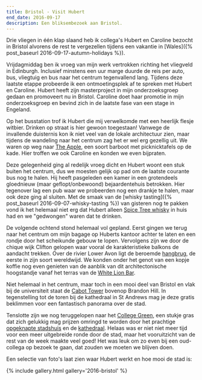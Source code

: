 ```yaml
---
title: Bristol - Visit Hubert
end_date: 2016-09-17
description: Een bliksembezoek aan Bristol.
---
```


Drie vliegen in één klap slaand heb ik collega's Hubert en Caroline bezocht in Bristol alvorens de rest te vergezellen tijdens een vakantie in [Wales]({% post_baseurl 2016-09-17-autumn-holidays %}).

<a name="more"></a>

Vrijdagmiddag ben ik vroeg van mijn werk vertrokken richting het vliegveld in Edinburgh. Inclusief minstens een uur marge duurde de reis per auto, bus, vliegtuig en bus naar het centrum tegenvallend lang. Tijdens deze laatste etappe probeerde ik een ontmoetingsplek af te spreken met Hubert en Caroline. Hubert heeft zijn masterproject in mijn onderzoeksgroep gedaan en promoveert nu in Bristol. Caroline doet haar promotie in mijn onderzoeksgroep en bevind zich in de laatste fase van een stage in Engeland.

Op het busstation trof ik Hubert die mij verwelkomde met een heerlijk flesje witbier. Drinken op straat is hier gewoon toegestaan! Vanwege de invallende duisternis kon ik niet veel van de lokale architectuur zien, maar tijdens de wandeling naar het centrum zag het er wel erg gezellig uit. We waren op weg naar [The Apple](http://applecider.co.uk/), een soort barboot met picknicktafels op de kade. Hier troffen we ook Caroline en konden we even bijpraten.

Deze gelegenheid ging al redelijk vroeg dicht en Hubert woont een stuk buiten het centrum, dus we moesten gelijk op pad om de laatste courante bus nog te halen. Hij heeft pasgeleden een kamer in een grotendeels gloednieuw (maar geflopt/onbewoond) bejaardentehuis betrokken. Hier tegenover lag een pub waar we probeerden nog een drankje te halen, maar ook deze ging al sluiten. Met de smaak van de [whisky tasting]({% post_baseurl 2016-09-07-whisky-tasting %}) van gisteren nog te pakken vond ik het helemaal niet erg dat Hubert alleen [Spice Tree whisky](https://www.masterofmalt.com/whiskies/compass-box-spice-tree-whisky/) in huis had en we "gedwongen" waren dat te drinken.

De volgende ochtend stond helemaal vol gepland. Eerst gingen we terug naar het centrum om mijn bagage op Huberts kantoor achter te laten en een rondje door het scheikunde gebouw te lopen. Vervolgens zijn we door de chique wijk Clifton gelopen waar vooral de karakteristieke balkons de aandacht trekken. Over de rivier Lower Avon ligt de beroemde [hangbrug](http://visitbristol.co.uk/things-to-do/clifton-suspension-bridge-p24661), de eerste in zijn soort wereldwijd. We konden onder het genot van een kopje koffie nog even genieten van de aanblik van dit architectonische hoogstandje vanaf het terras van de [White Lion Bar](http://theavongorgehotel.com/white-lion-bar/our-bar/).

Niet helemaal in het centrum, maar toch in een mooi deel van Bristol en vlak bij de universiteit staat de [Cabot Tower](http://visitbristol.co.uk/things-to-do/cabot-tower-and-brandon-hill-p24401) bovenop Brandon Hill. In tegenstelling tot de toren bij de kathedraal in St Andrews mag je deze gratis beklimmen voor een fantastisch panorama over de stad.

Tenslotte zijn we nog teruggelopen naar het [College Green](https://www.bristol.gov.uk/museums-parks-sports-culture/college-green), een stukje gras dat zich gelukkig mag prijzen omringd te worden door het prachtige [opgeknapte stadshuis](http://www.bbc.co.uk/news/uk-england-bristol-36396090) en de [kathedraal](http://bristol-cathedral.co.uk/). Helaas was er niet niet meer tijd voor een meer uitgebreide ronde door de stad, maar het vooruitzicht van de rest van de week maakte veel goed! Het was leuk om zo even bij een oud-collega op bezoek te gaan, dat zouden we moeten we blijven doen.

Een selectie van foto's laat zien waar Hubert werkt en hoe mooi de stad is:

{% include gallery.html gallery='2016-bristol' %}